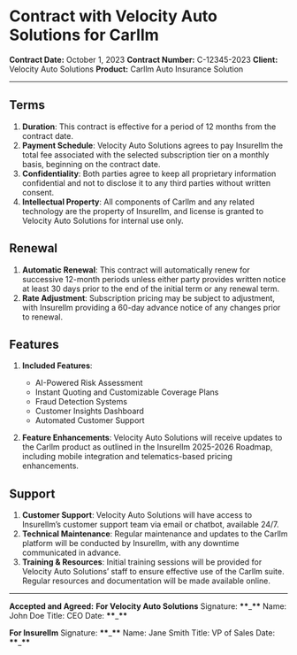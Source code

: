 # Contract with Velocity Auto Solutions for Carllm

**Contract Date:** October 1, 2023
**Contract Number:** C-12345-2023
**Client:** Velocity Auto Solutions
**Product:** Carllm Auto Insurance Solution

---

## Terms

1. **Duration**: This contract is effective for a period of 12 months from the contract date.
2. **Payment Schedule**: Velocity Auto Solutions agrees to pay Insurellm the total fee associated with the selected subscription tier on a monthly basis, beginning on the contract date.
3. **Confidentiality**: Both parties agree to keep all proprietary information confidential and not to disclose it to any third parties without written consent.
4. **Intellectual Property**: All components of Carllm and any related technology are the property of Insurellm, and license is granted to Velocity Auto Solutions for internal use only.

## Renewal

1. **Automatic Renewal**: This contract will automatically renew for successive 12-month periods unless either party provides written notice at least 30 days prior to the end of the initial term or any renewal term.
2. **Rate Adjustment**: Subscription pricing may be subject to adjustment, with Insurellm providing a 60-day advance notice of any changes prior to renewal.

## Features

1. **Included Features**:

   - AI-Powered Risk Assessment
   - Instant Quoting and Customizable Coverage Plans
   - Fraud Detection Systems
   - Customer Insights Dashboard
   - Automated Customer Support

2. **Feature Enhancements**: Velocity Auto Solutions will receive updates to the Carllm product as outlined in the Insurellm 2025-2026 Roadmap, including mobile integration and telematics-based pricing enhancements.

## Support

1. **Customer Support**: Velocity Auto Solutions will have access to Insurellm’s customer support team via email or chatbot, available 24/7.
2. **Technical Maintenance**: Regular maintenance and updates to the Carllm platform will be conducted by Insurellm, with any downtime communicated in advance.
3. **Training & Resources**: Initial training sessions will be provided for Velocity Auto Solutions’ staff to ensure effective use of the Carllm suite. Regular resources and documentation will be made available online.

---

**Accepted and Agreed:**
**For Velocity Auto Solutions**
Signature: ****\*\*****\_****\*\*****
Name: John Doe
Title: CEO
Date: ****\*\*****\_****\*\*****

**For Insurellm**
Signature: ****\*\*****\_****\*\*****
Name: Jane Smith
Title: VP of Sales
Date: ****\*\*****\_****\*\*****
